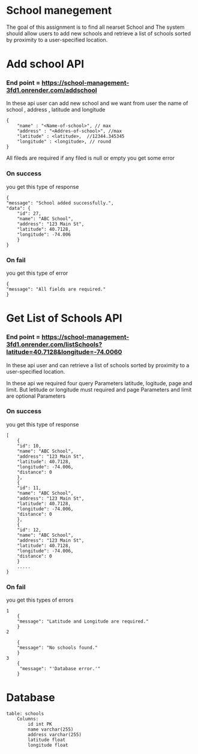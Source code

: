 
# School manegement 

The goal of this  assignment is to find all nearset School
and The system should allow users to add new schools and retrieve a list of schools sorted by proximity to a user-specified location.

# Add school API 

### End point = https://school-management-3fd1.onrender.com/addschool
In these api user can add new school  and we want from user the name of school , address , latitude and longitude

    {
        "name" : "<Name-of-school>", // max
        "address" : "<Addres-of-school>", //max
        "latitude" : <latitude>,  //12344.345345      
        "longitude" : <longitude>, // round
    }

All fileds are required if any filed is null or empty you get some error

### On success

you get this type of response 


    {
    "message": "School added successfully.",
    "data": {
        "id": 27,
        "name": "ABC School",
        "address": "123 Main St",
        "latitude": 40.7128,
        "longitude": -74.006
        }
    }

### On fail

you get this type of error

    {
    "message": "All fields are required."
    } 

#  Get List of Schools API 

### End point = https://school-management-3fd1.onrender.com/listSchools?latitude=40.7128&longitude=-74.0060

In these api user and can  retrieve a list of schools sorted by proximity to a user-specified location.

In these api we required four query Parameters latitude, logitude, page and limit. But letitude or longitude  must required and page Parameters  and  limit  are optional 
Parameters 

### On success 
you get this type of response

    [
        {
        "id": 10,
        "name": "ABC School",
        "address": "123 Main St",
        "latitude": 40.7128,
        "longitude": -74.006,
        "distance": 0
        },
        {
        "id": 11,
        "name": "ABC School",
        "address": "123 Main St",
        "latitude": 40.7128,
        "longitude": -74.006,
        "distance": 0
        },
        {
        "id": 12,
        "name": "ABC School",
        "address": "123 Main St",
        "latitude": 40.7128,
        "longitude": -74.006,
        "distance": 0
        }
        .....
    }

### On fail 

you get this types of errors

    1
        {
        "message": "Latitude and Longitude are required."
        } 
    2

        {
        "message": "No schools found."
        } 
    3  
        {
         "message": "'Database error.'"
        }



# Database

    table: schools
        Columns:
            id int PK 
            name varchar(255) 
            address varchar(255) 
            latitude float 
            longitude float